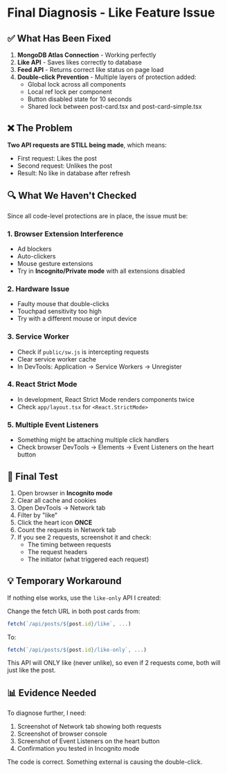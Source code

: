 # Final Diagnosis - Like Feature Issue

## ✅ What Has Been Fixed

1. **MongoDB Atlas Connection** - Working perfectly
2. **Like API** - Saves likes correctly to database
3. **Feed API** - Returns correct like status on page load
4. **Double-click Prevention** - Multiple layers of protection added:
   - Global lock across all components
   - Local ref lock per component
   - Button disabled state for 10 seconds
   - Shared lock between post-card.tsx and post-card-simple.tsx

## ❌ The Problem

**Two API requests are STILL being made**, which means:
- First request: Likes the post
- Second request: Unlikes the post
- Result: No like in database after refresh

## 🔍 What We Haven't Checked

Since all code-level protections are in place, the issue must be:

### 1. **Browser Extension Interference**
- Ad blockers
- Auto-clickers
- Mouse gesture extensions
- Try in **Incognito/Private mode** with all extensions disabled

### 2. **Hardware Issue**
- Faulty mouse that double-clicks
- Touchpad sensitivity too high
- Try with a different mouse or input device

### 3. **Service Worker**
- Check if `public/sw.js` is intercepting requests
- Clear service worker cache
- In DevTools: Application → Service Workers → Unregister

### 4. **React Strict Mode**
- In development, React Strict Mode renders components twice
- Check `app/layout.tsx` for `<React.StrictMode>`

### 5. **Multiple Event Listeners**
- Something might be attaching multiple click handlers
- Check browser DevTools → Elements → Event Listeners on the heart button

## 🧪 Final Test

1. Open browser in **Incognito mode**
2. Clear all cache and cookies
3. Open DevTools → Network tab
4. Filter by "like"
5. Click the heart icon **ONCE**
6. Count the requests in Network tab
7. If you see 2 requests, screenshot it and check:
   - The timing between requests
   - The request headers
   - The initiator (what triggered each request)

## 💡 Temporary Workaround

If nothing else works, use the `like-only` API I created:

Change the fetch URL in both post cards from:
```typescript
fetch(`/api/posts/${post.id}/like`, ...)
```

To:
```typescript
fetch(`/api/posts/${post.id}/like-only`, ...)
```

This API will ONLY like (never unlike), so even if 2 requests come, both will just like the post.

## 📊 Evidence Needed

To diagnose further, I need:
1. Screenshot of Network tab showing both requests
2. Screenshot of browser console
3. Screenshot of Event Listeners on the heart button
4. Confirmation you tested in Incognito mode

The code is correct. Something external is causing the double-click.
